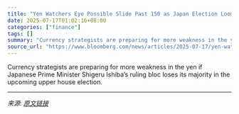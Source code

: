 ```yaml
---
title: "Yen Watchers Eye Possible Slide Past 150 as Japan Election Looms"
date: 2025-07-17T01:02:16+08:00
categories: ["finance"]
tags: []
summary: "Currency strategists are preparing for more weakness in the yen if Japanese Prime Minister Shigeru Ishiba’s ruling bloc loses its majority in the upcoming upper house election."
source_url: "https://www.bloomberg.com/news/articles/2025-07-17/yen-watchers-eye-possible-slide-past-150-as-japan-election-looms"
---
```


Currency strategists are preparing for more weakness in the yen if Japanese Prime Minister Shigeru Ishiba’s ruling bloc loses its majority in the upcoming upper house election.

---

*来源: [原文链接](https://www.bloomberg.com/news/articles/2025-07-17/yen-watchers-eye-possible-slide-past-150-as-japan-election-looms)*
